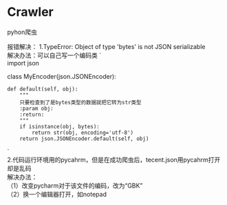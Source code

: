 # Crawler
pyhon爬虫

报错解决：
1.TypeError: Object of type 'bytes' is not JSON serializable  
解决办法：可以自己写一个编码类
`  
import json  
 
 
class MyEncoder(json.JSONEncoder):  
 
    def default(self, obj):  
        """  
        只要检查到了是bytes类型的数据就把它转为str类型  
        :param obj:  
        :return: 
        """  
        if isinstance(obj, bytes):  
            return str(obj, encoding='utf-8')  
        return json.JSONEncoder.default(self, obj)    
 `  
 2.代码运行环境用的pycahrm，但是在成功爬虫后，tecent.json用pycahrm打开却是乱码  
 解决办法：  
 （1）改变pycharm对于该文件的编码，改为“GBK”  
 （2）换一个编辑器打开，如notepad
 

